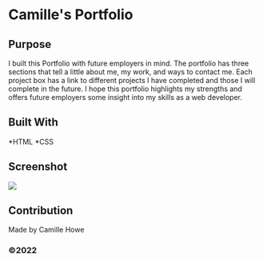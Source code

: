 # Camille's Portfolio
## Purpose
I built this Portfolio with future employers in mind. The portfolio has three sections that tell a little about me, my work, and ways to contact me. Each project box has a link to different projects I have completed and those I will complete in the future. I hope this portfolio highlights my strengths and offers future employers some insight into my skills as a web developer.

## Built With
*HTML
*CSS

## Screenshot
![](images/screenshot.png)

## Contribution
Made by Camille Howe

### ©️2022
